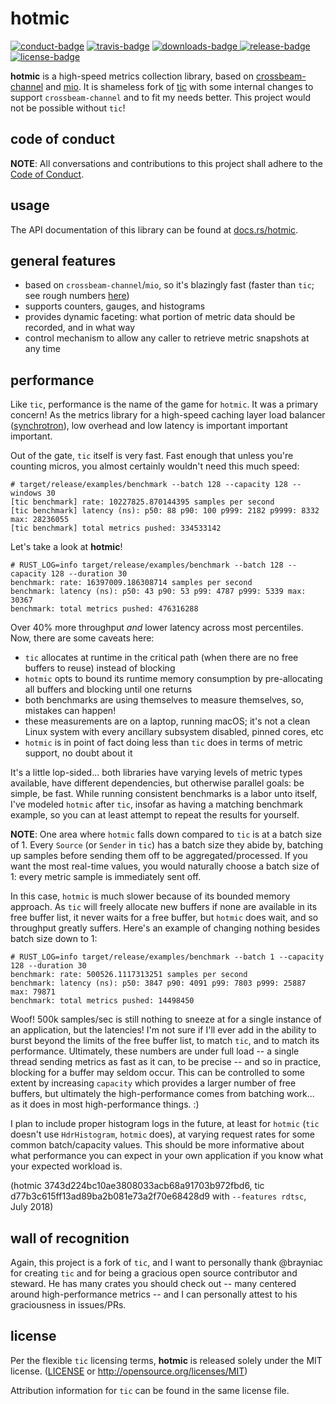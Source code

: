 # hotmic

[![conduct-badge][]][conduct] [![travis-badge][]][travis] [![downloads-badge][] ![release-badge][]][crate] [![license-badge][]](#license)

[conduct-badge]: https://img.shields.io/badge/%E2%9D%A4-code%20of%20conduct-blue.svg
[travis-badge]: https://img.shields.io/travis/nuclearfurnace/hotmic/master.svg
[downloads-badge]: https://img.shields.io/crates/d/hotmic.svg
[release-badge]: https://img.shields.io/crates/v/hotmic.svg
[license-badge]: https://img.shields.io/crates/l/hotmic.svg
[conduct]: https://github.com/nuclearfurnace/hotmic/blob/master/CODE_OF_CONDUCT.md
[travis]: https://travis-ci.org/nuclearfurnace/hotmic
[crate]: https://crates.io/crates/hotmic

__hotmic__ is a high-speed metrics collection library, based on [crossbeam-channel](https://github.com/crossbeam-rs/crossbeam-channel) and [mio](https://github.com/carllerche/mio).  It is shameless fork of [tic](https://github.com/brayniac/tic) with some internal changes to support `crossbeam-channel` and to fit my needs better.  This project would not be possible without `tic`!

## code of conduct

**NOTE**: All conversations and contributions to this project shall adhere to the [Code of Conduct][conduct].

## usage

The API documentation of this library can be found at [docs.rs/hotmic](https://docs.rs/hotmic/).

## general features
- based on `crossbeam-channel`/`mio`, so it's blazingly fast (faster than `tic`; see rough numbers [here](#performance))
- supports counters, gauges, and histograms
- provides dynamic faceting: what portion of metric data should be recorded, and in what way
- control mechanism to allow any caller to retrieve metric snapshots at any time

## performance

Like `tic`, performance is the name of the game for `hotmic`.  It was a primary concern!  As the metrics library for a high-speed caching layer load balancer ([synchrotron](https://github.com/nuclearfurnace/synchrotron)), low overhead and low latency is important important important.

Out of the gate, `tic` itself is very fast.  Fast enough that unless you're counting micros, you almost certainly wouldn't need this much speed:

    # target/release/examples/benchmark --batch 128 --capacity 128 --windows 30
    [tic benchmark] rate: 10227825.870144395 samples per second
    [tic benchmark] latency (ns): p50: 88 p90: 100 p999: 2182 p9999: 8332 max: 28236055
    [tic benchmark] total metrics pushed: 334533142

Let's take a look at __hotmic__!

    # RUST_LOG=info target/release/examples/benchmark --batch 128 --capacity 128 --duration 30
    benchmark: rate: 16397009.186308714 samples per second
    benchmark: latency (ns): p50: 43 p90: 53 p99: 4787 p999: 5339 max: 30367
    benchmark: total metrics pushed: 476316288

Over 40% more throughput _and_ lower latency across most percentiles.  Now, there are some caveats here:

- `tic` allocates at runtime in the critical path (when there are no free buffers to reuse) instead of blocking
- `hotmic` opts to bound its runtime memory consumption by pre-allocating all buffers and blocking until one returns
- both benchmarks are using themselves to measure themselves, so, mistakes can happen!
- these measurements are on a laptop, running macOS; it's not a clean Linux system with every ancillary subsystem disabled, pinned cores, etc
- `hotmic` is in point of fact doing less than `tic` does in terms of metric support, no doubt about it

It's a little lop-sided... both libraries have varying levels of metric types available, have different dependencies, but otherwise parallel goals: be simple, be fast.  While running consistent benchmarks is a labor unto itself, I've modeled `hotmic` after `tic`, insofar as having a matching benchmark example, so you can at least attempt to repeat the results for yourself.

__NOTE__: One area where `hotmic` falls down compared to `tic` is at a batch size of 1.  Every `Source` (or `Sender` in `tic`) has a batch size they abide by, batching up samples before sending them off to be aggregated/processed.  If you want the most real-time values, you would naturally choose a batch size of 1: every metric sample is immediately sent off.

In this case, `hotmic` is much slower because of its bounded memory approach.  As `tic` will freely allocate new buffers if none are available in its free buffer list, it never waits for a free buffer, but `hotmic` does wait, and so throughput greatly suffers.  Here's an example of changing nothing besides batch size down to 1:

    # RUST_LOG=info target/release/examples/benchmark --batch 1 --capacity 128 --duration 30
    benchmark: rate: 500526.1117313251 samples per second
    benchmark: latency (ns): p50: 3847 p90: 4091 p99: 7803 p999: 25887 max: 79871
    benchmark: total metrics pushed: 14498450

Woof!  500k samples/sec is still nothing to sneeze at for a single instance of an application, but the latencies!  I'm not sure if I'll ever add in the ability to burst beyond the limits of the free buffer list, to match `tic`, and to match its performance.  Ultimately, these numbers are under full load -- a single thread sending metrics as fast as it can, to be precise -- and so in practice, blocking for a buffer may seldom occur.  This can be controlled to some extent by increasing `capacity` which provides a larger number of free buffers, but ultimately the high-performance comes from batching work... as it does in most high-performance things. :)

I plan to include proper histogram logs in the future, at least for `hotmic` (`tic` doesn't use `HdrHistogram`, `hotmic` does), at varying request rates for some common batch/capacity values.  This should be more informative about what performance you can expect in your own application if you know what your expected workload is.

(hotmic 3743d224bc10ae3808033acb68a91703b972fbd6, tic d77b3c615ff13ad89ba2b081e73a2f70e68428d9 with `--features rdtsc`, July 2018)

## wall of recognition

Again, this project is a fork of `tic`, and I want to personally thank @brayniac for creating `tic` and for being a gracious open source contributor and steward.  He has many crates you should check out -- many centered around high-performance metrics -- and I can personally attest to his graciousness in issues/PRs.

## license

Per the flexible `tic` licensing terms, __hotmic__ is released solely under the MIT license. ([LICENSE](LICENSE) or http://opensource.org/licenses/MIT)

Attribution information for `tic` can be found in the same license file.
